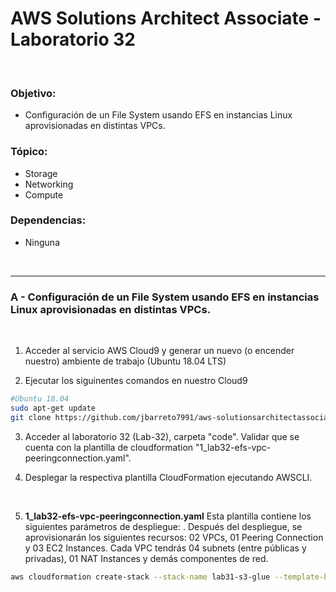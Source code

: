 # AWS Solutions Architect Associate - Laboratorio 32

<br>

### Objetivo: 
* Configuración de un File System usando EFS en instancias Linux aprovisionadas en distintas VPCs.

### Tópico:
* Storage
* Networking
* Compute

### Dependencias:
* Ninguna

<br>


---

### A - Configuración de un File System usando EFS en instancias Linux aprovisionadas en distintas VPCs.

<br>

1. Acceder al servicio AWS Cloud9 y generar un nuevo (o encender nuestro) ambiente de trabajo (Ubuntu 18.04 LTS)

2. Ejecutar los siguinentes comandos en nuestro Cloud9

```bash
#Ubuntu 18.04
sudo apt-get update
git clone https://github.com/jbarreto7991/aws-solutionsarchitectassociate.git
```

3. Acceder al laboratorio 32 (Lab-32), carpeta "code". Validar que se cuenta con la plantilla de cloudformation "1_lab32-efs-vpc-peeringconnection.yaml".

4. Desplegar la respectiva plantilla CloudFormation ejecutando AWSCLI.

<br>

5. **1_lab32-efs-vpc-peeringconnection.yaml** Esta plantilla contiene los siguientes parámetros de despliegue: . Después del despliegue, se aprovisionarán los siguientes recursos: 02 VPCs, 01 Peering Connection y 03 EC2 Instances. Cada VPC tendrás 04 subnets (entre públicas y privadas), 01 NAT Instances y demás componentes de red.

```bash
aws cloudformation create-stack --stack-name lab31-s3-glue --template-body file://~/environment/aws-solutionsarchitectassociate/Lab-31/code/1_lab31-s3-glue.yaml 
```

<br>
